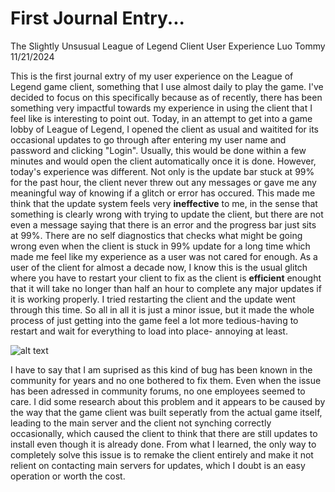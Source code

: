 # First Journal Entry...
The Slightly Unsusual League of Legend Client User Experience
Luo Tommy 11/21/2024

This is the first journal extry of my user experience on the League of Legend game client, something that I use almost daily to play the game. I've decided to focus on this specifically because as of recently, there has been something very impactful towards my experience in using the client that I feel like is interesting to point out.
Today, in an attempt to get into a game lobby of League of Legend, I opened the client as usual and waitited for its occasional updates to go through after entering my user name and password and clicking "Login". Usually, this would be done within a few minutes and would open the client automatically once it is done. However, today's experience was different. Not only is the update bar stuck at 99% for the past hour, the client never threw out any messages or gave me any meaningful way of knowing if a glitch or error has occured. This made me think that the update system feels very **ineffective** to me, in the sense that something is clearly wrong with trying to update the client, but there are not even a message saying that there is an error and the progress bar just sits at 99%. There are no self diagnostics that checks what might be going wrong even when the client is stuck in 99% update for a long time which made me feel like my experience as a user was not cared for enough.
As a user of the client for almost a decade now, I know this is the usual glitch where you have to restart your client to fix as the client is **efficient** enought that it will take no longer than half an hour to complete any major updates if it is working properly. I tried restarting the client and the update went through this time. So all in all it is just a minor issue, but it made the whole process of just getting into the game feel a lot more tedious-having to restart and wait for everything to load into place- annoying at least.

![alt text](loadingscreen.jpg)


I have to say that I am suprised as this kind of bug has been known in the community for years and no one bothered to fix them. Even when the issue has been adressed in community forums, no one employees seemed to care.
I did some research about this problem and it appears to be caused by the way that the game client was built seperatly from the actual game itself, leading to the main server and the client not synching correctly occasionally, which caused the client to think that there are still updates to install even though it is already done.
From what I learned, the only way to completely solve this issue is to remake the client entirely and make it not relient on contacting main servers for updates, which I doubt is an easy operation or worth the cost.
